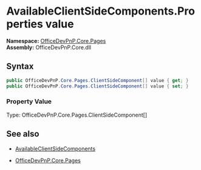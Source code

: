 # AvailableClientSideComponents.Properties value
**Namespace:** [OfficeDevPnP.Core.Pages](OfficeDevPnP.Core.Pages.md)  
**Assembly:** OfficeDevPnP.Core.dll  
## Syntax
```C#
public OfficeDevPnP.Core.Pages.ClientSideComponent[] value { get; }
public OfficeDevPnP.Core.Pages.ClientSideComponent[] value { set; }
```

### Property Value
Type: OfficeDevPnP.Core.Pages.ClientSideComponent[]  

## See also
- [AvailableClientSideComponents](AvailableClientSideComponents.md) 

- [OfficeDevPnP.Core.Pages](OfficeDevPnP.Core.Pages.md)
